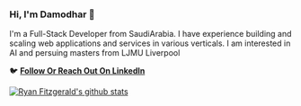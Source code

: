 ### Hi, I'm Damodhar 👋

I'm a Full-Stack Developer from SaudiArabia. I have experience building and scaling web applications and services in various verticals. I am interested in AI and persuing masters from LJMU Liverpool

🐦 **[Follow Or Reach Out On LinkedIn](https://www.linkedin.com/in/damodharreddy-mudireddy-32a611202/)**<br/>



[![Ryan Fitzgerald's github stats](https://github-readme-stats.vercel.app/api?username=damodharreddyspecial&count_private=true&show_icons=true&hide=contribs,issues)](https://github.com/damodharreddyspecial/github-readme-stats)
